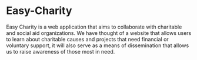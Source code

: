 # Easy-Charity
Easy Charity is a web application that aims to collaborate with charitable and social aid organizations. We have thought of a website that allows users to learn about charitable causes and projects that need financial or voluntary support, it will also serve as a means of dissemination that allows us to raise awareness of those most in need.
